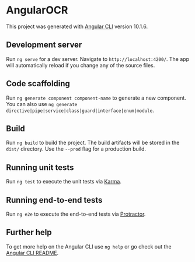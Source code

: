 # AngularOCR

This project was generated with [Angular CLI](https://github.com/angular/angular-cli) version 10.1.6.

## Development server

Run `ng serve` for a dev server. Navigate to `http://localhost:4200/`. The app will automatically reload if you change any of the source files.

## Code scaffolding

Run `ng generate component component-name` to generate a new component. You can also use `ng generate directive|pipe|service|class|guard|interface|enum|module`.

## Build

Run `ng build` to build the project. The build artifacts will be stored in the `dist/` directory. Use the `--prod` flag for a production build.

## Running unit tests

Run `ng test` to execute the unit tests via [Karma](https://karma-runner.github.io).

## Running end-to-end tests

Run `ng e2e` to execute the end-to-end tests via [Protractor](http://www.protractortest.org/).

## Further help

To get more help on the Angular CLI use `ng help` or go check out the [Angular CLI README](https://github.com/angular/angular-cli/blob/master/README.md).



<!-- 

    Le dossier e2e sert pour faire du tests end-to-end

    Le dossier  node_modules  contient toutes les dépendances pour votre application : les fichiers source Angular et TypeScript, par exemple.



////////////////////////////////////////////////////

    dans un fichier xxx.component.ts :

    import { Component } from '@angular/core';

    @Component({
      selector: 'app-root',
      templateUrl: './app.component.html',
      styleUrls: ['./app.component.scss']
    })
    export class AppComponent {
      title = 'app';
    }

    - selector = le nom qu'on utilisera comme balise HTML pour afficher ce component, comme avec <app-root>

    - templateUrl  : le chemin vers le code HTML à injecter 

    - styleUrls  : un array contenant un ou plusieurs chemins vers les feuilles de styles qui concernent ce component

    Quand Angular rencontre la balise <app-root> dans le document HTML, il sait qu'il doit en remplacer le contenu par celui du 
    template app.component.html, en appliquant les styles app.component.scss, le tout géré par la logique du fichier app.component.ts 
 -->